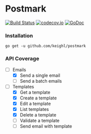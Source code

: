 # Postmark

[![Build Status](https://travis-ci.org/keighl/postmark.png?branch=master)](https://travis-ci.org/keighl/postmark) [![codecov.io](https://codecov.io/github/keighl/postmark/coverage.svg?branch=master)](https://codecov.io/github/keighl/postmark?branch=master) [![GoDoc](https://godoc.org/github.com/keighl/postmark?status.svg)](https://godoc.org/github.com/keighl/postmark)

### Installation

    go get -u github.com/keighl/postmark

### API Coverage

* [ ] Emails
    * [x] Send a single email
    * [ ] Send a batch emails    
* [ ] Templates
    * [x] Get a template
    * [x] Create a template
    * [x] Edit a template
    * [x] List templates
    * [x] Delete a template
    * [ ] Validate a template
    * [ ] Send email with template
